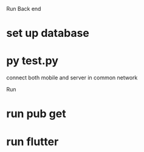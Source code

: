 Run Back end
  # set  up database
  # py test.py

connect both mobile and server in common network

Run 
  # run pub get
  # run flutter
